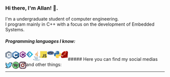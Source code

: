 ### Hi there, I'm Allan! 👋.
I'm a undergraduate student of computer engineering.<br/>
I program mainly in C++ with a focus on the development of Embedded Systems.<br/>
##### Programming languages I know:
<img align="left" alt="C" width="22px" src="https://raw.githubusercontent.com/leftabn/leftabn/master/Programming/c.svg" />
<img align="left" alt="C" width="22px" src="https://raw.githubusercontent.com/leftabn/leftabn/master/Programming/cpp.svg" />
<img align="left" alt="C" width="22px" src="https://raw.githubusercontent.com/leftabn/leftabn/master/Programming/csharp.svg" />
<img align="left" alt="C" width="22px" src="https://raw.githubusercontent.com/leftabn/leftabn/master/Programming/fsharp.svg" />
<img align="left" alt="C" width="22px" src="https://raw.githubusercontent.com/leftabn/leftabn/master/Programming/java.svg" />
<img align="left" alt="C" width="22px" src="https://raw.githubusercontent.com/leftabn/leftabn/master/Programming/javascript.svg" />
<img align="left" alt="C" width="22px" src="https://raw.githubusercontent.com/leftabn/leftabn/master/Programming/php.svg" />
<img align="left" alt="C" width="22px" src="https://raw.githubusercontent.com/leftabn/leftabn/master/Programming/python.svg" />
<img align="left" alt="C" width="22px" src="https://raw.githubusercontent.com/leftabn/leftabn/master/Programming/ruby.svg" /><br/>
##### Here you can find my social medias and other things:
<a href="https://twitter.com/leftabn">
  <img align="left" alt="Allan Bispo | Twitter" width="22px" src="https://raw.githubusercontent.com/leftabn/leftabn/master/Icons/twitter.svg" />
</a>
<a href="https://open.spotify.com/user/qlu75cwi4n64e4w1mdq2168a4">
  <img align="left" alt="Allan Bispo | Spotify" width="22px" src="https://raw.githubusercontent.com/leftabn/leftabn/master/Icons/spotify.svg" />
</a>
<a href="https://instagram.com/leftabn">
  <img align="left" alt="Allan Bispo | Instagram" width="22px" src="https://raw.githubusercontent.com/leftabn/leftabn/master/Icons/instagram.svg" />
</a>
<br/>

*************
